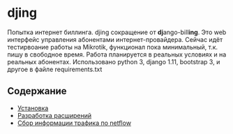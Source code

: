 # djing
Попытка интернет биллинга. djing сокращение от **dj**ango-bill**ing**. Это web интерфейс управления абонентами интернет-провайдера.
Сейчас идёт тестирвоание работы на Mikrotik, функционал пока минимальный, т.к. пишу в свободное время. Работа планируется в реальных условиях и на реальных абонентах.
Использовано python 3, django 1.11, bootstrap 3, и другое в файле requirements.txt

## Содержание
* [Установка](./docs/install.md)
* [Разработка расширений](./docs/dev.md)
* [Сбор информации трафика по netflow](./docs/netflow.md)
